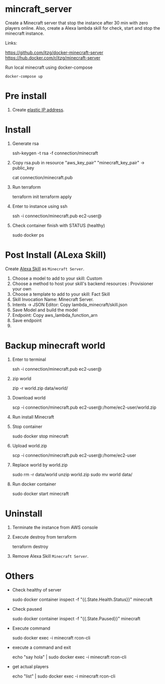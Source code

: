 # mincraft_server

Create a Minecraft server that stop the 
instance after 30 min with zero players online.
Also, create a Alexa lambda skill for check,
start and stop the minecraft instance.

Links:

https://github.com/itzg/docker-minecraft-server
https://hub.docker.com/r/itzg/minecraft-server

Run local minecraft using docker-compose

    docker-compose up


# Pre install
 
1. Create [elastic IP address](https://console.aws.amazon.com/vpc/home?region=us-east-1#Addresses:).


# Install

1. Generate rsa


    ssh-keygen -t rsa -f connection/minecraft
    
2. Copy rsa.pub in resource "aws_key_pair" "minecraft_key_pair" -> public_key


    cat connection/minecraft.pub
    
3. Run terraform

    
    terraform init
    terraform apply

4. Enter to instance using ssh


    ssh -i connection/minecraft.pub ec2-user@<ip>

5. Check container finish  with STATUS (healthy)

    
    sudo docker ps

# Post Install (ALexa Skill)

Create [Alexa Skill](https://developer.amazon.com/alexa/console/ask) 
as `Minecraft Server`.

1. Choose a model to add to your skill: Custom
2. Choose a method to host your skill's backend resources : Provisioner your own 
3. Choose a template to add to your skill: Fact Skill
4. Skill Invocation Name: Minecraft Server.
5. Intents -> JSON Editor: Copy lambda_minecraft/skill.json
6. Save Model and build the model
7. Endpoint: Copy aws_lambda_function_arn
8. Save endpoint
9. 

# Backup minecraft world

1. Enter to terminal


    ssh -i connection/minecraft.pub ec2-user@<ip>
    
2. zip world


    zip -r world.zip data/world/

3. Download world

    
    scp -i connection/minecraft.pub ec2-user@<ip>:/home/ec2-user/world.zip <path world zip> 

4. Run install Minecraft

5. Stop container


    sudo docker stop minecraft

6. Upload world.zip

    
    scp -i connection/minecraft.pub <path world zip> ec2-user@<ip>:/home/ec2-user

7. Replace world by world.zip

    
    sudo rm -r data/world
    unzip world.zip
    sudo mv world data/

8. Run docker container


    sudo docker start minecraft



# Uninstall

1. Terminate the instance from AWS console

2. Execute destroy from terraform

    
    terraform destroy
    
3. Remove Alexa Skill `Minecraft Server`.


# Others

* Check healthy of server


    sudo docker container inspect -f "{{.State.Health.Status}}" minecraft

* Check paused


    sudo docker container inspect -f "{{.State.Paused}}" minecraft

* Execute command


    sudo docker exec -i minecraft rcon-cli
    

* execute a command and exit


    echo "say hola" | sudo docker exec -i minecraft rcon-cli

* get actual players

    
    echo "list" | sudo docker exec -i minecraft rcon-cli
